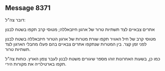 ## Message 8371

דובר צה"ל:

אתרים צבאיים לצד תשתיות טרור של ארגון חיזבאללה; מטוסי קרב תקפו בשטח לבנון

מטוסי קרב של חיל האוויר תקפו שורת מטרות של ארגון הטרור חיזבאללה בשטח לבנון לפני זמן קצר. בין המטרות שנתקפו אתרים צבאיים בהם פעלו מחבלי הארגון לצד תשתיות טרור.

כמו כן, בשעות האחרונות זוהו מספר שיגורים משטח לבנון לעבר צפון הארץ. כוחות צה"ל תקפו בארטילריה את מקורות הירי.

